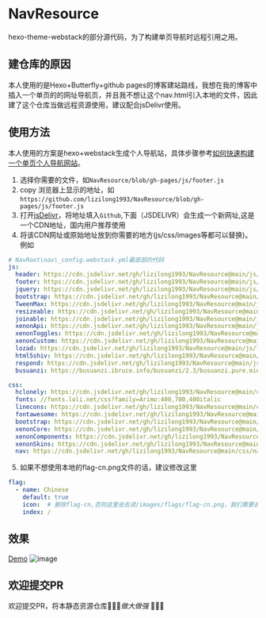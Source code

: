 # NavResource
hexo-theme-webstack的部分源代码，为了构建单页导航时远程引用之用。

## 建仓库的原因
本人使用的是Hexo+Butterfly+github pages的博客建站路线，我想在我的博客中插入一个单页的的网址导航页，并且我不想让这个nav.html引入本地的文件，因此建了这个仓库当做远程资源使用，建议配合jsDelivr使用。
## 使用方法
本人使用的方案是hexo+webstack生成个人导航站，具体步骤参考[如何快速构建一个单页个人导航网站](https://lizilong.netlify.app/posts/6e0d)。
1. 选择你需要的文件，如`NavResource/blob/gh-pages/js/footer.js`
2. copy 浏览器上显示的地址，如`https://github.com/lizilong1993/NavResource/blob/gh-pages/js/footer.js`
3. 打开[jsDelivr](https://www.jsdelivr.com/github)，将地址填入`Github`,下面（JSDELIVR）会生成一个新网址,这是一个CDN地址，国内用户推荐使用
4. 将该CDN网址或原始地址放到你需要的地方(js/css/images等都可以替换)。例如
```yaml
# NavRoot\nav\_config.webstack.yml最底部的代码
js:
  header: https://cdn.jsdelivr.net/gh/lizilong1993/NavResource@main/js/header.js
  footer: https://cdn.jsdelivr.net/gh/lizilong1993/NavResource@main/js/footer.js
  jquery: https://cdn.jsdelivr.net/gh/lizilong1993/NavResource@main/js/jquery-1.11.1.min.js
  bootstrap: https://cdn.jsdelivr.net/gh/lizilong1993/NavResource@main/js/bootstrap.min.js
  TweenMax: https://cdn.jsdelivr.net/gh/lizilong1993/NavResource@main/js/TweenMax.min.js
  resizeable: https://cdn.jsdelivr.net/gh/lizilong1993/NavResource@main/js/resizeable.min.js
  joinable: https://cdn.jsdelivr.net/gh/lizilong1993/NavResource@main/js/joinable.js
  xenonApi: https://cdn.jsdelivr.net/gh/lizilong1993/NavResource@main/js/xenon-api.min.js
  xenonToggles: https://cdn.jsdelivr.net/gh/lizilong1993/NavResource@main/js/xenon-toggles.min.js
  xenonCustom: https://cdn.jsdelivr.net/gh/lizilong1993/NavResource@main/js/xenon-custom.min.js
  lozad: https://cdn.jsdelivr.net/gh/lizilong1993/NavResource@main/js/lozad.min.js
  html5shiv: https://cdn.jsdelivr.net/gh/lizilong1993/NavResource@main/js/html5shiv.min.js
  respond: https://cdn.jsdelivr.net/gh/lizilong1993/NavResource@main/js/respond.min.js
  busuanzi: https://busuanzi.ibruce.info/busuanzi/2.3/busuanzi.pure.mini.js

css:
  hclonely: https://cdn.jsdelivr.net/gh/lizilong1993/NavResource@main/css/hclonely.css
  fonts: //fonts.loli.net/css?family=Arimo:400,700,400italic
  linecons: https://cdn.jsdelivr.net/gh/lizilong1993/NavResource@main/css/fonts/linecons/css/linecons.min.css
  fontawesome: https://cdn.jsdelivr.net/gh/lizilong1993/NavResource@main/css/fonts/fontawesome/css/all.min.css
  bootstrap: https://cdn.jsdelivr.net/gh/lizilong1993/NavResource@main/css/bootstrap.min.css
  xenonCore: https://cdn.jsdelivr.net/gh/lizilong1993/NavResource@main/css/xenon-core.min.css
  xenonComponents: https://cdn.jsdelivr.net/gh/lizilong1993/NavResource@main/css/xenon-components.min.css
  xenonSkins: https://cdn.jsdelivr.net/gh/lizilong1993/NavResource@main/css/xenon-skins.min.css
  nav: https://cdn.jsdelivr.net/gh/lizilong1993/NavResource@main/css/nav.min.css

```
5. 如果不想使用本地的flag-cn.png文件的话，建议修改这里
```yaml
flag:
  - name: Chinese
    default: true
    icon:  # 删除flag-cn,否则这里会去读/images/flags/flag-cn.png，我们需要去远程获取而不是本地读取
    index: /
```
## 效果
[Demo](https://lizilong.netlify.app/nav.html)
![image](https://user-images.githubusercontent.com/25758122/213121466-cbe15ffb-49b5-4bf6-8d59-27b66d3ff20c.png)
## 欢迎提交PR
欢迎提交PR，将本静态资源仓库🧨🧨🧨*做大做强* 🧨🧨🧨
